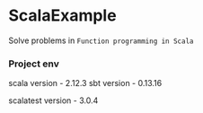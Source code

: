 # ScalaExample

Solve problems in `Function programming in Scala`

### Project env
scala version - 2.12.3
sbt version - 0.13.16

scalatest version - 3.0.4
